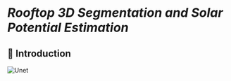 # *Rooftop 3D Segmentation and Solar Potential Estimation* 
## 👋 Introduction
![Unet](https://files.sciltp.com/journals/7/articles/411/667a109b769fa.jpg)
